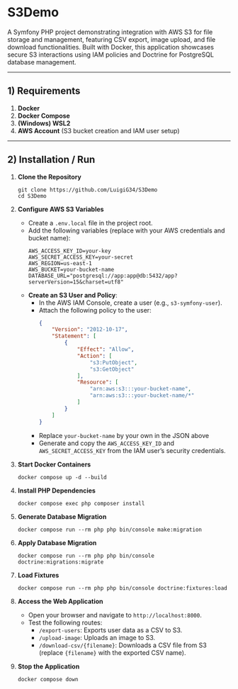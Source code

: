 # S3Demo

A Symfony PHP project demonstrating integration with AWS S3 for file storage and management, featuring CSV export, image upload, and file download functionalities. Built with Docker, this application showcases secure S3 interactions using IAM policies and Doctrine for PostgreSQL database management.

---

## 1) Requirements

1. **Docker**
2. **Docker Compose**
3. **(Windows) WSL2**
4. **AWS Account** (S3 bucket creation and IAM user setup)

---

## 2) Installation / Run

1. **Clone the Repository**
   ```
   git clone https://github.com/LuigiG34/S3Demo
   cd S3Demo
   ```

2. **Configure AWS S3 Variables**
   - Create a `.env.local` file in the project root.
   - Add the following variables (replace with your AWS credentials and bucket name):
     ```
     AWS_ACCESS_KEY_ID=your-key
     AWS_SECRET_ACCESS_KEY=your-secret
     AWS_REGION=us-east-1
     AWS_BUCKET=your-bucket-name
     DATABASE_URL="postgresql://app:app@db:5432/app?serverVersion=15&charset=utf8"
     ```
   - **Create an S3 User and Policy**:
     - In the AWS IAM Console, create a user (e.g., `s3-symfony-user`).
     - Attach the following policy to the user:
       ```json
       {
           "Version": "2012-10-17",
           "Statement": [
               {
                   "Effect": "Allow",
                   "Action": [
                       "s3:PutObject",
                       "s3:GetObject"
                   ],
                   "Resource": [
                       "arn:aws:s3:::your-bucket-name",
                       "arn:aws:s3:::your-bucket-name/*"
                   ]
               }
           ]
       }
       ```
     - Replace `your-bucket-name` by your own in the JSON above
     - Generate and copy the `AWS_ACCESS_KEY_ID` and `AWS_SECRET_ACCESS_KEY` from the IAM user’s security credentials.

3. **Start Docker Containers**
   ```
   docker compose up -d --build
   ```

4. **Install PHP Dependencies**
   ```
   docker compose exec php composer install
   ```

5. **Generate Database Migration**
   ```
   docker compose run --rm php php bin/console make:migration
   ```

6. **Apply Database Migration**
   ```
   docker compose run --rm php php bin/console doctrine:migrations:migrate
   ```

7. **Load Fixtures**
   ```
   docker compose run --rm php php bin/console doctrine:fixtures:load
   ```

8. **Access the Web Application**
   - Open your browser and navigate to `http://localhost:8000`.
   - Test the following routes:
     - `/export-users`: Exports user data as a CSV to S3.
     - `/upload-image`: Uploads an image to S3.
     - `/download-csv/{filename}`: Downloads a CSV file from S3 (replace `{filename}` with the exported CSV name).

9. **Stop the Application**
   ```
   docker compose down
   ```